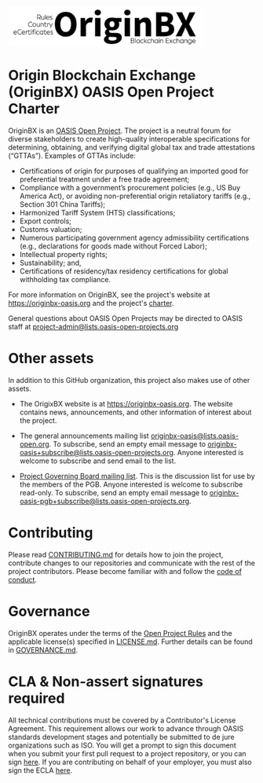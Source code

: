 <img src="artwork/originbx-logo_blck.png" width="400">

# Origin Blockchain Exchange (OriginBX) OASIS Open Project Charter

OriginBX is an [OASIS Open Project](https://oasis-open-projects.org/). The project is a neutral forum for diverse stakeholders to create high-quality interoperable specifications for determining, obtaining, and verifying digital global tax and trade attestations (“GTTAs”). Examples of GTTAs include:

- Certifications of origin for purposes of qualifying an imported good for preferential treatment under a free trade agreement;
- Compliance with a government’s procurement policies (e.g., US Buy America Act), or avoiding non-preferential origin retaliatory tariffs (e.g., Section 301 China Tariffs);
- Harmonized Tariff System (HTS) classifications;
- Export controls;
- Customs valuation;
- Numerous participating government agency admissibility certifications (e.g., declarations for goods made without Forced Labor);
- Intellectual property rights;
- Sustainability; and,
- Certifications of residency/tax residency certifications for global withholding tax compliance.

For more information on OriginBX, see the project's website at https://originbx-oasis.org and the project's [charter](CHARTER.md).

General questions about OASIS Open Projects may be directed to OASIS staff at project-admin@lists.oasis-open-projects.org

# Other assets

In addition to this GitHub organization, this project also makes use of other assets. 

- The OrigixBX website is at https://originbx-oasis.org. The website contains news, announcements, and other information of interest about the project. 

- The general announcements mailing list [originbx-oasis@lists.oasis-open.org](https://lists.oasis-open-projects.org/g/originbx-oasis/topics). To subscribe, send an empty email message to originbx-oasis+subscribe@lists.oasis-open-projects.org. Anyone interested is welcome to subscribe and send email to the list. 

- [Project Governing Board mailing list](https://lists.oasis-open-projects.org/g/originbx-oasis-pgb/topics). This is the discussion list for use by the members of the PGB. Anyone interested is welcome to subscribe read-only. To subscribe, send an empty email message to originbx-oasis-pgb+subscribe@lists.oasis-open-projects.org.

<!-- [Technical Steering Committee mailing list](url for list archive). This is the discussion list for use by the members of the TSC. To subscribe, send an empty email message to [subscription email]. Anyone interested is welcome to subscribe read-only. The list maintains an [archive](url to archive). -->

# Contributing

Please read [CONTRIBUTING.md](CONTRIBUTING.md) for details how to join the project, contribute changes to our repositories and communicate with the rest of the project contributors. Please become familiar with and follow the [code of conduct](CODE-OF-CONDUCT.md).

# Governance

OriginBX operates under the terms of the [Open Project Rules](https://www.oasis-open.org/policies-guidelines/open-projects-process) and the applicable license(s) specified in [LICENSE.md](LICENSE.md). Further details can be found in [GOVERNANCE.md](GOVERNANCE.md).

# CLA & Non-assert signatures required

All technical contributions must be covered by a Contributor's License Agreement. This requirement allows our work to advance through OASIS standards development stages and potentially be submitted to de jure organizations such as ISO. You will get a prompt to sign this document when you submit your first pull request to a project repository, or you can sign [here](https://cla-assistant.io/originbx-oasis/oasis-open-project). If you are contributing on behalf of your employer, you must also sign the ECLA [here](https://www-legacy.oasis-open.org/resources/projects/cla/projects-entity-cla).
